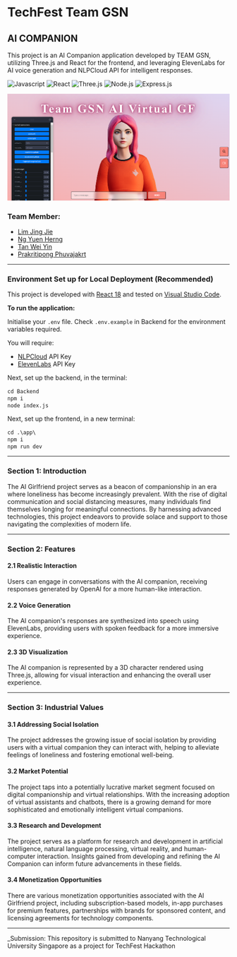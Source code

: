 # TechFest Team GSN

## AI COMPANION
This project is an AI Companion application developed by TEAM GSN, utilizing Three.js and React for the frontend, and leveraging ElevenLabs for AI voice generation and NLPCloud API for intelligent responses.

<div>
<img src="http://img.shields.io/badge/Javascript-fcd400?style=flat-square&logo=javascript&logoColor=black" alt="Javascript">
<img src="https://img.shields.io/badge/React-20232A?style=flat-square&logo=react&logoColor=61DAFB" alt="React">
<img src="https://img.shields.io/badge/threejs-black?style=flat-square&logo=three.js&logoColor=white" alt="Three.js">
<img src="https://img.shields.io/badge/Node.js-43853D?style=flat-square&logo=node.js&logoColor=white" alt="Node.js">
<img src="https://img.shields.io/badge/Express.js-17202C?style=flat-square&logo=express" alt="Express.js">
</div>

![Cover](./cover.png)

### Team Member:

- [Lim Jing Jie](https://github.com/bron322)
- [Ng Yuen Herng](https://github.com/ngyh6726)
- [Tan Wei Yin](https://github.com/wytan12)
- [Prakritipong Phuvajakrt](https://github.com/Phuvj)

---

### Environment Set up for Local Deployment (Recommended)

This project is developed with [React 18](https://react.dev/) and tested on [Visual Studio Code](https://code.visualstudio.com/).

**To run the application:**  

Initialise your `.env` file. Check `.env.example` in Backend for the environment variables required.

You will require:

- [NLPCloud](https://nlpcloud.com/) API Key
- [ElevenLabs](https://elevenlabs.io/) API Key

Next, set up the backend, in the terminal:

```
cd Backend
npm i
node index.js
```

Next, set up the frontend, in a new terminal:

```
cd .\app\
npm i
npm run dev
```

---

### Section 1: Introduction

The AI Girlfriend project serves as a beacon of companionship in an era where loneliness has become increasingly prevalent. With the rise of digital communication and social distancing measures, many individuals find themselves longing for meaningful connections. By harnessing advanced technologies, this project endeavors to provide solace and support to those navigating the complexities of modern life.

---

### Section 2: Features

#### 2.1 Realistic Interaction

Users can engage in conversations with the AI companion, receiving responses generated by OpenAI for a more human-like interaction.

#### 2.2 Voice Generation

The AI companion's responses are synthesized into speech using ElevenLabs, providing users with spoken feedback for a more immersive experience.

#### 2.3 3D Visualization

The AI companion is represented by a 3D character rendered using Three.js, allowing for visual interaction and enhancing the overall user experience.

---

### Section 3: Industrial Values

#### 3.1 Addressing Social Isolation

The project addresses the growing issue of social isolation by providing users with a virtual companion they can interact with, helping to alleviate feelings of loneliness and fostering emotional well-being.

#### 3.2 Market Potential

The project taps into a potentially lucrative market segment focused on digital companionship and virtual relationships. With the increasing adoption of virtual assistants and chatbots, there is a growing demand for more sophisticated and emotionally intelligent virtual companions.

#### 3.3 Research and Development

The project serves as a platform for research and development in artificial intelligence, natural language processing, virtual reality, and human-computer interaction. Insights gained from developing and refining the AI Companion can inform future advancements in these fields.

#### 3.4 Monetization Opportunities

There are various monetization opportunities associated with the AI Girlfriend project, including subscription-based models, in-app purchases for premium features, partnerships with brands for sponsored content, and licensing agreements for technology components.

---

_Submission: This repository is submitted to Nanyang Technological University Singapore as a project for TechFest Hackathon
